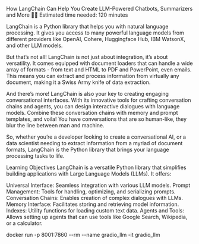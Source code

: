 How LangChain Can Help You Create LLM-Powered Chatbots, Summarizers and More 🦜️🔗
Estimated time needed: 120 minutes

LangChain is a Python library that helps you with natural language processing. It gives you access to many powerful language models from different providers like OpenAI, Cohere, Huggingface Hub, IBM WatsonX, and other LLM models.

But that’s not all! LangChain is not just about integration, it’s about versatility. It comes equipped with document loaders that can handle a wide array of formats - from text and HTML to PDF and PowerPoint, even emails. This means you can extract and process information from virtually any document, making it a Swiss Army knife of data extraction.

And there’s more! LangChain is also your key to creating engaging conversational interfaces. With its innovative tools for crafting conversation chains and agents, you can design interactive dialogues with language models. Combine these conversation chains with memory and prompt templates, and voila! You have conversations that are so human-like, they blur the line between man and machine.

So, whether you’re a developer looking to create a conversational AI, or a data scientist needing to extract information from a myriad of document formats, LangChain is the Python library that brings your language processing tasks to life.


Learning Objectives
LangChain is a versatile Python library that simplifies building applications with Large Language Models (LLMs). It offers:

Universal Interface: Seamless integration with various LLM models.
Prompt Management: Tools for handling, optimizing, and serializing prompts.
Conversation Chains: Enables creation of complex dialogues with LLMs.
Memory Interface: Facilitates storing and retrieving model information.
Indexes: Utility functions for loading custom text data.
Agents and Tools: Allows setting up agents that can use tools like Google Search, Wikipedia, or a calculator.



docker run -p 8001:7860 --rm --name gradio_llm -it gradio_llm